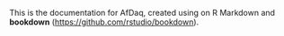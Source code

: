 This is the documentation for AfDaq, created using on R Markdown and **bookdown** (https://github.com/rstudio/bookdown).
